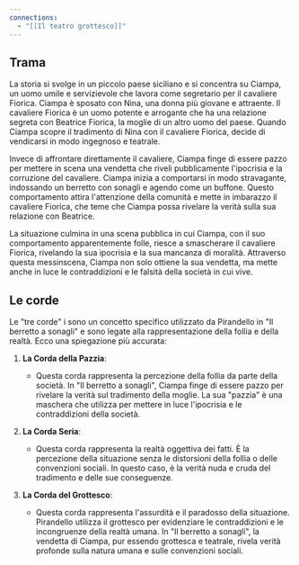 ```yaml
---
connections:
  - "[[Il teatro grottesco]]"
---
```

## Trama

La storia si svolge in un piccolo paese siciliano e si concentra su Ciampa, un uomo umile e servizievole che lavora come segretario per il cavaliere Fiorica. Ciampa è sposato con Nina, una donna più giovane e attraente. Il cavaliere Fiorica è un uomo potente e arrogante che ha una relazione segreta con Beatrice Fiorica, la moglie di un altro uomo del paese. Quando Ciampa scopre il tradimento di Nina con il cavaliere Fiorica, decide di vendicarsi in modo ingegnoso e teatrale.

Invece di affrontare direttamente il cavaliere, Ciampa finge di essere pazzo per mettere in scena una vendetta che riveli pubblicamente l'ipocrisia e la corruzione del cavaliere. Ciampa inizia a comportarsi in modo stravagante, indossando un berretto con sonagli e agendo come un buffone. Questo comportamento attira l'attenzione della comunità e mette in imbarazzo il cavaliere Fiorica, che teme che Ciampa possa rivelare la verità sulla sua relazione con Beatrice.

La situazione culmina in una scena pubblica in cui Ciampa, con il suo comportamento apparentemente folle, riesce a smascherare il cavaliere Fiorica, rivelando la sua ipocrisia e la sua mancanza di moralità. Attraverso questa messinscena, Ciampa non solo ottiene la sua vendetta, ma mette anche in luce le contraddizioni e le falsità della società in cui vive.
## Le corde
 
 Le "tre corde" i sono un concetto specifico utilizzato da Pirandello in "Il berretto a sonagli" e sono legate alla rappresentazione della follia e della realtà. Ecco una spiegazione più accurata:

1. **La Corda della Pazzia**:
    
    - Questa corda rappresenta la percezione della follia da parte della società. In "Il berretto a sonagli", Ciampa finge di essere pazzo per rivelare la verità sul tradimento della moglie. La sua "pazzia" è una maschera che utilizza per mettere in luce l'ipocrisia e le contraddizioni della società.
2. **La Corda Seria**:
    
    - Questa corda rappresenta la realtà oggettiva dei fatti. È la percezione della situazione senza le distorsioni della follia o delle convenzioni sociali. In questo caso, è la verità nuda e cruda del tradimento e delle sue conseguenze.
3. **La Corda del Grottesco**:
    
    - Questa corda rappresenta l'assurdità e il paradosso della situazione. Pirandello utilizza il grottesco per evidenziare le contraddizioni e le incongruenze della realtà umana. In "Il berretto a sonagli", la vendetta di Ciampa, pur essendo grottesca e teatrale, rivela verità profonde sulla natura umana e sulle convenzioni sociali.